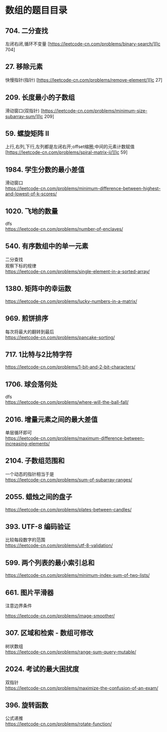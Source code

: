 # 数组的题目目录

## 704. 二分查找

左闭右闭,循环不变量
[https://leetcode-cn.com/problems/binary-search/][lc 704]

## 27. 移除元素

快慢指针(指针)
[https://leetcode-cn.com/problems/remove-element/][lc 27]

## 209. 长度最小的子数组

滑动窗口(双指针)
[https://leetcode-cn.com/problems/minimum-size-subarray-sum/][lc 209]

## 59. 螺旋矩阵 II

上行,右列,下行,左列都是左闭右开;offset缩圈;中间的元素计数赋值
[https://leetcode-cn.com/problems/spiral-matrix-ii/][lc 59]

## 1984. 学生分数的最小差值

滑动窗口  
https://leetcode-cn.com/problems/minimum-difference-between-highest-and-lowest-of-k-scores/

## 1020. 飞地的数量

dfs  
https://leetcode-cn.com/problems/number-of-enclaves/

## 540. 有序数组中的单一元素

二分查找  
观察下标的规律  
https://leetcode-cn.com/problems/single-element-in-a-sorted-array/

## 1380. 矩阵中的幸运数

https://leetcode-cn.com/problems/lucky-numbers-in-a-matrix/

## 969. 煎饼排序

每次将最大的翻转到最后  
https://leetcode-cn.com/problems/pancake-sorting/

## 717. 1比特与2比特字符

https://leetcode-cn.com/problems/1-bit-and-2-bit-characters/

## 1706. 球会落何处

dfs  
https://leetcode-cn.com/problems/where-will-the-ball-fall/

## 2016. 增量元素之间的最大差值

单层循环即可  
https://leetcode-cn.com/problems/maximum-difference-between-increasing-elements/

## 2104. 子数组范围和

一个动态的指针相当于是  
https://leetcode-cn.com/problems/sum-of-subarray-ranges/

## 2055. 蜡烛之间的盘子

https://leetcode-cn.com/problems/plates-between-candles/

## 393. UTF-8 编码验证

比较每段数字的范围  
https://leetcode-cn.com/problems/utf-8-validation/

## 599. 两个列表的最小索引总和

https://leetcode-cn.com/problems/minimum-index-sum-of-two-lists/

## 661. 图片平滑器

注意边界条件

https://leetcode-cn.com/problems/image-smoother/

## 307. 区域和检索 - 数组可修改

树状数组  
https://leetcode-cn.com/problems/range-sum-query-mutable/

## 2024. 考试的最大困扰度

双指针  
https://leetcode-cn.com/problems/maximize-the-confusion-of-an-exam/

## 396. 旋转函数

公式递推  
https://leetcode-cn.com/problems/rotate-function/